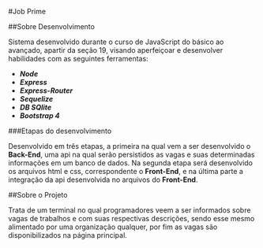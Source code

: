 #Job Prime

##Sobre Desenvolvimento

Sistema desenvolvido durante o curso de JavaScript do básico ao avançado, apartir da seção 19, visando aperfeiçoar e desenvolver habilidades com as seguintes ferramentas:

- ***Node***
- ***Express***
- ***Express-Router***
- ***Sequelize***
- ***DB SQlite***
- ***Bootstrap 4***

###Etapas do desenvolvimento

Desenvolvido em três etapas, a primeira na qual vem a ser desenvolvido o **Back-End**, uma api na qual serão persistidos as vagas e suas determinadas informações em um banco de dados.
Na segunda etapa será desenvolvido os arquivos html e css, correspondente o **Front-End**, e na última parte a integração da api desenvolvida no arquivos do **Front-End**. 

##Sobre o Projeto

Trata de um terminal no qual programadores veem a ser informados sobre vagas de trabalhos e com suas respectivas descrições, sendo esse mesmo alimentado por uma organização qualquer, por fim as vagas são disponibilizados na página principal.

